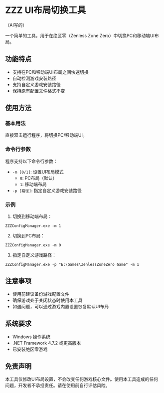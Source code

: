 # ZZZ UI布局切换工具

（AI写的）

一个简单的工具，用于在绝区零（Zenless Zone Zero）中切换PC和移动端UI布局。

## 功能特点

- 支持在PC和移动端UI布局之间快速切换
- 自动检测游戏安装路径
- 支持自定义游戏安装路径
- 保持原有配置文件格式不变

## 使用方法

### 基本用法

直接双击运行程序，将切换PC/移动端UI。

### 命令行参数

程序支持以下命令行参数：

- `-m [0/1]`: 设置UI布局模式
  - `0`: PC布局（默认）
  - `1`: 移动端布局
- `-p [路径]`: 指定自定义游戏安装路径

### 示例

1. 切换到移动端布局：
```
ZZZConfigManager.exe -m 1
```

2. 切换到PC布局：
```
ZZZConfigManager.exe -m 0
```

3. 指定自定义游戏路径：
```
ZZZConfigManager.exe -p "E:\Games\ZenlessZoneZero Game" -m 1
```

## 注意事项

- 使用前建议备份游戏配置文件
- 确保游戏处于关闭状态时使用本工具
- 如遇问题，可以通过游戏内置设置恢复默认UI布局

## 系统要求

- Windows 操作系统
- .NET Framework 4.7.2 或更高版本
- 已安装绝区零游戏

## 免责声明

本工具仅修改UI布局设置，不会改变任何游戏核心文件。使用本工具造成的任何问题，开发者不承担责任。请在使用前自行评估风险。